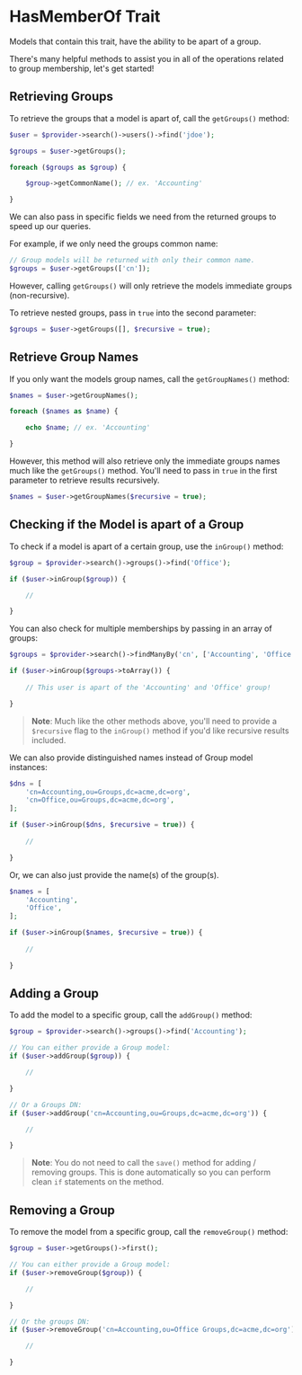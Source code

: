 # HasMemberOf Trait

Models that contain this trait, have the ability to be apart of a group.

There's many helpful methods to assist you in all of the operations related to group membership, let's get started!

## Retrieving Groups

To retrieve the groups that a model is apart of, call the `getGroups()` method:

```php
$user = $provider->search()->users()->find('jdoe');

$groups = $user->getGroups();

foreach ($groups as $group) {

    $group->getCommonName(); // ex. 'Accounting'

}
```

We can also pass in specific fields we need from the returned groups to speed up our queries.

For example, if we only need the groups common name:

```php
// Group models will be returned with only their common name.
$groups = $user->getGroups(['cn']);
```

However, calling `getGroups()` will only retrieve the models immediate groups (non-recursive).

To retrieve nested groups, pass in `true` into the second parameter:

```php
$groups = $user->getGroups([], $recursive = true);
```

## Retrieve Group Names

If you only want the models group names, call the `getGroupNames()` method:

```php
$names = $user->getGroupNames();

foreach ($names as $name) {

    echo $name; // ex. 'Accounting'

}
```

However, this method will also retrieve only the immediate groups names
much like the `getGroups()` method. You'll need to pass in `true` in
the first parameter to retrieve results recursively.

```php
$names = $user->getGroupNames($recursive = true);
```

## Checking if the Model is apart of a Group

To check if a model is apart of a certain group, use the `inGroup()` method:

```php
$group = $provider->search()->groups()->find('Office');

if ($user->inGroup($group)) {

    //

}
```

You can also check for multiple memberships by passing in an array of groups:

```php
$groups = $provider->search()->findManyBy('cn', ['Accounting', 'Office']));

if ($user->inGroup($groups->toArray()) {
    
    // This user is apart of the 'Accounting' and 'Office' group!

}
```

> **Note**: Much like the other methods above, you'll need to provide a `$recursive`
> flag to the `inGroup()` method if you'd like recursive results included.

We can also provide distinguished names instead of Group model instances:

```php
$dns = [
    'cn=Accounting,ou=Groups,dc=acme,dc=org',
    'cn=Office,ou=Groups,dc=acme,dc=org',
];

if ($user->inGroup($dns, $recursive = true)) {
    
    //

}
```

Or, we can also just provide the name(s) of the group(s).

```php
$names = [
    'Accounting',
    'Office',
];

if ($user->inGroup($names, $recursive = true)) {
    
    //

}
```

## Adding a Group

To add the model to a specific group, call the `addGroup()` method:

```php
$group = $provider->search()->groups()->find('Accounting');

// You can either provide a Group model:
if ($user->addGroup($group)) {

    //

}

// Or a Groups DN:
if ($user->addGroup('cn=Accounting,ou=Groups,dc=acme,dc=org')) {

    //

}
```

> **Note**: You do not need to call the `save()` method for adding / removing groups.
> This is done automatically so you can perform clean `if` statements on the method.

## Removing a Group

To remove the model from a specific group, call the `removeGroup()` method:

```php
$group = $user->getGroups()->first();

// You can either provide a Group model:
if ($user->removeGroup($group)) {

    //

}

// Or the groups DN:
if ($user->removeGroup('cn=Accounting,ou=Office Groups,dc=acme,dc=org')) {

    //

}
```
